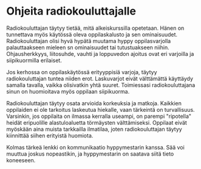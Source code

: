 # Ohjeita radiokouluttajalle

Radiokouluttajan täytyy tietää, mitä alkeiskurssilla opetetaan. Hänen on tunnettava myös käytössä oleva oppilaskalusto ja sen ominaisuudet. Radiokouluttajan olisi hyvä hypätä muutama hyppy oppilasvarjolla palauttaakseen mieleen sn ominaisuudet tai tutustuakseen niihin. Ohjausherkkyys, liitosuhde, vauhti ja loppuvedon ajoitus ovat eri varjoilla ja siipikuormilla erilaiset.

Jos kerhossa on oppilaskäytössä erityyppisiä varjoja, täytyy
radiokouluttajan tuntea niiden erot. Laskuvarjot eivät välttämättä käyttäydy samalla tavalla, vaikka olisivatkin yhtä suuret. Toimiessasi radiokouluttajana sinun on huomioitava myös oppilaan siipikuorma.

Radiokouluttajan täytyy osata arvioida korkeuksia ja matkoja. Kaikkien oppilaiden ei ole tarkoitus laskeutua hiekalle, vaan tärkeintä on turvallisuus. Varsinkin, jos oppilaita on ilmassa kerralla useampi, on parempi "ripotella" heidät eripuolille alastuloaluetta törmäysten välttämiseksi. Oppilaat eivät myöskään aina muista tarkkailla ilmatilaa, joten radiokouluttajan täytyy kiinnittää siihen erityistä huomiota.

Kolmas tärkeä lenkki on kommunikaatio hyppymestarin kanssa. Sää voi muuttua joskus nopeastikin, ja hyppymestarin on saatava siitä tieto koneeseen.
